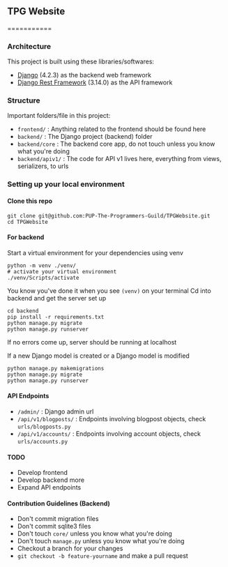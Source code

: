 ## TPG Website
===========

###  Architecture

This project is built using these libraries/softwares:

- [Django](https://www.djangoproject.com/) (4.2.3) as the backend web framework
- [Django Rest Framework](https://www.django-rest-framework.org/) (3.14.0) as the API framework

### Structure

Important folders/file in this project:

- `frontend/` : Anything related to the frontend should be found here
- `backend/` : The Django project (backend) folder
- `backend/core` : The backend core app, do not touch unless you know what you're doing
- `backend/apiv1/` : The code for API v1 lives here, everything from views, serializers, to urls

### Setting up your local environment

#### Clone this repo

```
git clone git@github.com:PUP-The-Programmers-Guild/TPGWebsite.git
cd TPGWebsite
```

#### For backend

Start a virtual environment for your dependencies using venv
```
python -m venv ./venv/
# activate your virtual environment
./venv/Scripts/activate
```

You know you've done it when you see `(venv)` on your terminal
Cd into backend and get the server set up

```
cd backend
pip install -r requirements.txt
python manage.py migrate
python manage.py runserver
```

If no errors come up, server should be running at localhost


If a new Django model is created or a Django model is modified
```
python manage.py makemigrations
python manage.py migrate
python manage.py runserver
```

#### API Endpoints

- `/admin/` : Django admin url
- `/api/v1/blogposts/` : Endpoints involving blogpost objects, check `urls/blogposts.py`
- `/api/v1/accounts/` : Endpoints involving account objects, check `urls/accounts.py`

#### TODO
- Develop frontend
- Develop backend more
- Expand API endpoints

#### Contribution Guidelines (Backend)
- Don't commit migration files
- Don't commit sqlite3 files
- Don't touch `core/` unless you know what you're doing
- Don't touch `manage.py` unless you know what you're doing
- Checkout a branch for your changes
- `git checkout -b feature-yourname` and make a pull request